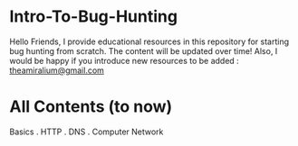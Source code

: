 # Intro-To-Bug-Hunting
Hello Friends, I provide educational resources in this repository for starting bug hunting from scratch. The content will be updated over time! Also, I would be happy if you introduce new resources to be added : theamiralium@gmail.com 
# All Contents (to now)
Basics
  . HTTP
  . DNS
  . Computer Network
